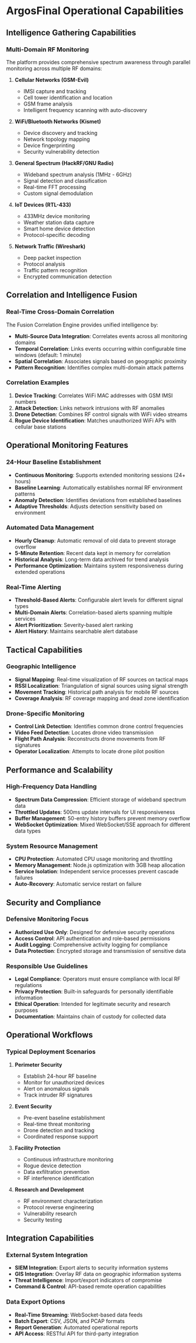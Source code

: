 # ArgosFinal Operational Capabilities

## Intelligence Gathering Capabilities

### Multi-Domain RF Monitoring
The platform provides comprehensive spectrum awareness through parallel monitoring across multiple RF domains:

1. **Cellular Networks (GSM-Evil)**
   - IMSI capture and tracking
   - Cell tower identification and location
   - GSM frame analysis
   - Intelligent frequency scanning with auto-discovery

2. **WiFi/Bluetooth Networks (Kismet)**
   - Device discovery and tracking
   - Network topology mapping
   - Device fingerprinting
   - Security vulnerability detection

3. **General Spectrum (HackRF/GNU Radio)**
   - Wideband spectrum analysis (1MHz - 6GHz)
   - Signal detection and classification
   - Real-time FFT processing
   - Custom signal demodulation

4. **IoT Devices (RTL-433)**
   - 433MHz device monitoring
   - Weather station data capture
   - Smart home device detection
   - Protocol-specific decoding

5. **Network Traffic (Wireshark)**
   - Deep packet inspection
   - Protocol analysis
   - Traffic pattern recognition
   - Encrypted communication detection

## Correlation and Intelligence Fusion

### Real-Time Cross-Domain Correlation
The Fusion Correlation Engine provides unified intelligence by:

- **Multi-Source Data Integration**: Correlates events across all monitoring domains
- **Temporal Correlation**: Links events occurring within configurable time windows (default: 1 minute)
- **Spatial Correlation**: Associates signals based on geographic proximity
- **Pattern Recognition**: Identifies complex multi-domain attack patterns

### Correlation Examples
1. **Device Tracking**: Correlates WiFi MAC addresses with GSM IMSI numbers
2. **Attack Detection**: Links network intrusions with RF anomalies
3. **Drone Detection**: Combines RF control signals with WiFi video streams
4. **Rogue Device Identification**: Matches unauthorized WiFi APs with cellular base stations

## Operational Monitoring Features

### 24-Hour Baseline Establishment
- **Continuous Monitoring**: Supports extended monitoring sessions (24+ hours)
- **Baseline Learning**: Automatically establishes normal RF environment patterns
- **Anomaly Detection**: Identifies deviations from established baselines
- **Adaptive Thresholds**: Adjusts detection sensitivity based on environment

### Automated Data Management
- **Hourly Cleanup**: Automatic removal of old data to prevent storage overflow
- **5-Minute Retention**: Recent data kept in memory for correlation
- **Historical Analysis**: Long-term data archived for trend analysis
- **Performance Optimization**: Maintains system responsiveness during extended operations

### Real-Time Alerting
- **Threshold-Based Alerts**: Configurable alert levels for different signal types
- **Multi-Domain Alerts**: Correlation-based alerts spanning multiple services
- **Alert Prioritization**: Severity-based alert ranking
- **Alert History**: Maintains searchable alert database

## Tactical Capabilities

### Geographic Intelligence
- **Signal Mapping**: Real-time visualization of RF sources on tactical maps
- **RSSI Localization**: Triangulation of signal sources using signal strength
- **Movement Tracking**: Historical path analysis for mobile RF sources
- **Coverage Analysis**: RF coverage mapping and dead zone identification

### Drone-Specific Monitoring
- **Control Link Detection**: Identifies common drone control frequencies
- **Video Feed Detection**: Locates drone video transmission
- **Flight Path Analysis**: Reconstructs drone movements from RF signatures
- **Operator Localization**: Attempts to locate drone pilot position

## Performance and Scalability

### High-Frequency Data Handling
- **Spectrum Data Compression**: Efficient storage of wideband spectrum data
- **Throttled Updates**: 500ms update intervals for UI responsiveness
- **Buffer Management**: 50-entry history buffers prevent memory overflow
- **WebSocket Optimization**: Mixed WebSocket/SSE approach for different data types

### System Resource Management
- **CPU Protection**: Automated CPU usage monitoring and throttling
- **Memory Management**: Node.js optimization with 3GB heap allocation
- **Service Isolation**: Independent service processes prevent cascade failures
- **Auto-Recovery**: Automatic service restart on failure

## Security and Compliance

### Defensive Monitoring Focus
- **Authorized Use Only**: Designed for defensive security operations
- **Access Control**: API authentication and role-based permissions
- **Audit Logging**: Comprehensive activity logging for compliance
- **Data Protection**: Encrypted storage and transmission of sensitive data

### Responsible Use Guidelines
- **Legal Compliance**: Operators must ensure compliance with local RF regulations
- **Privacy Protection**: Built-in safeguards for personally identifiable information
- **Ethical Operation**: Intended for legitimate security and research purposes
- **Documentation**: Maintains chain of custody for collected data

## Operational Workflows

### Typical Deployment Scenarios

1. **Perimeter Security**
   - Establish 24-hour RF baseline
   - Monitor for unauthorized devices
   - Alert on anomalous signals
   - Track intruder RF signatures

2. **Event Security**
   - Pre-event baseline establishment
   - Real-time threat monitoring
   - Drone detection and tracking
   - Coordinated response support

3. **Facility Protection**
   - Continuous infrastructure monitoring
   - Rogue device detection
   - Data exfiltration prevention
   - RF interference identification

4. **Research and Development**
   - RF environment characterization
   - Protocol reverse engineering
   - Vulnerability research
   - Security testing

## Integration Capabilities

### External System Integration
- **SIEM Integration**: Export alerts to security information systems
- **GIS Integration**: Overlay RF data on geographic information systems
- **Threat Intelligence**: Import/export indicators of compromise
- **Command & Control**: API-based remote operation capabilities

### Data Export Options
- **Real-Time Streaming**: WebSocket-based data feeds
- **Batch Export**: CSV, JSON, and PCAP formats
- **Report Generation**: Automated operational reports
- **API Access**: RESTful API for third-party integration
